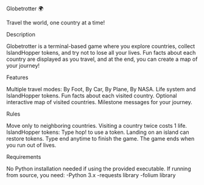 Globetrotter 🌍

Travel the world, one country at a time!

Description

Globetrotter is a terminal-based game where you explore countries, collect IslandHopper tokens,
and try not to lose all your lives. Fun facts about each country are displayed as you travel,
and at the end, you can create a map of your journey!

Features

Multiple travel modes: By Foot, By Car, By Plane, By NASA.
Life system and IslandHopper tokens.
Fun facts about each visited country.
Optional interactive map of visited countries.
Milestone messages for your journey.

Rules

Move only to neighboring countries.
Visiting a country twice costs 1 life.
IslandHopper tokens:
Type hop! to use a token.
Landing on an island can restore tokens.
Type end anytime to finish the game.
The game ends when you run out of lives.

Requirements

No Python installation needed if using the provided executable.
If running from source, you need:
 -Python 3.x
 -requests library
 -folium library
